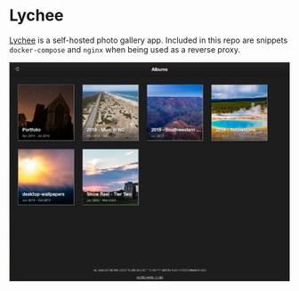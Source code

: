 # Lychee

[Lychee](https://lycheeorg.github.io/docs/org.html) is a self-hosted photo gallery app. Included in this repo are snippets `docker-compose` and `nginx` when being used as a reverse proxy.

![lychee](lychee.png)


